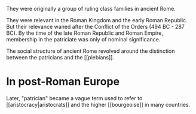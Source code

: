 They were originally a group of ruling class families in ancient Rome.

They were relevant in the Roman Kingdom and the early Roman Republic. But their relevance waned after the Conflict of the Orders (494 BC - 287 BC). By the time of the late Roman Republic and Roman Empire, membership in the patriciate was only of nominal significance.

The social structure of ancient Rome revolved around the distinction between the patricians and the [[plebians]].
# In post-Roman Europe
Later, "patrician" became a vague term used to refer to [[aristocracy|aristocrats]] and the higher [[bourgeoise]] in many countries.